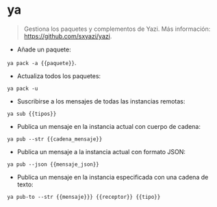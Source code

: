 # ya

> Gestiona los paquetes y complementos de Yazi.
> Más información: <https://github.com/sxyazi/yazi>.

- Añade un paquete:

`ya pack -a {{paquete}}`.

- Actualiza todos los paquetes:

`ya pack -u`

- Suscribirse a los mensajes de todas las instancias remotas:

`ya sub {{tipos}}`

- Publica un mensaje en la instancia actual con cuerpo de cadena:

`ya pub --str {{cadena_mensaje}}`

- Publica un mensaje a la instancia actual con formato JSON:

`ya pub --json {{mensaje_json}}`

- Publica un mensaje en la instancia especificada con una cadena de texto:

`ya pub-to --str {{mensaje}}} {{receptor}} {{tipo}}`

